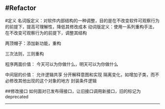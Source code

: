 #Refactor
---
#定义
名词版定义：对软件内部结构的一种调整，目的是在不改变软件可观察行为的前提下，提高可理解性，降低其修改成本
动词版定义：使用一系列重构手法，在不改变可观察行为的前提下，调整其结构

两顶帽子：添加新功能，重构

三次法则，三则重构

程序两面价值：
今天可以为你做什么，明天可以为你做什么

中间层的价值：
允许逻辑共享
分开解释意图和实现
隔离变化，如增加子类，而不必修改其他出现的这个对象的地方
封装条件逻辑

##修改接口
如何面对已发布得接口，让旧接口调用新接口，旧的标记为deprecated











---

